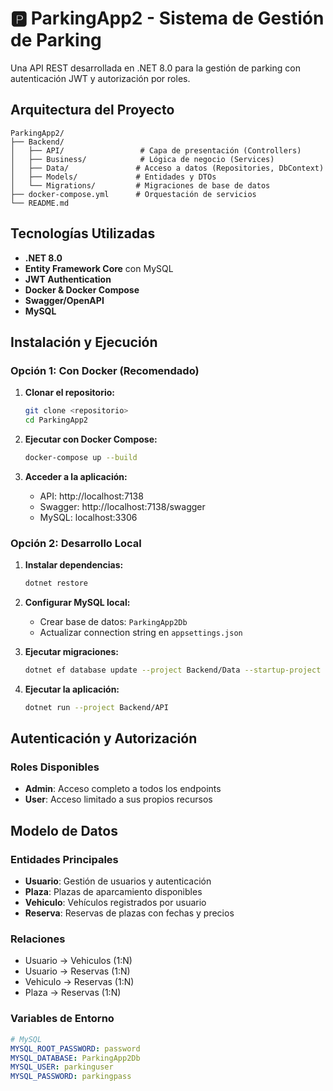 # 🅿️ ParkingApp2 - Sistema de Gestión de Parking

Una API REST desarrollada en .NET 8.0 para la gestión de parking con autenticación JWT y autorización por roles.

## Arquitectura del Proyecto

```
ParkingApp2/
├── Backend/
│   ├── API/                 # Capa de presentación (Controllers)
│   ├── Business/            # Lógica de negocio (Services)
│   ├── Data/               # Acceso a datos (Repositories, DbContext)
│   ├── Models/             # Entidades y DTOs
│   └── Migrations/         # Migraciones de base de datos
├── docker-compose.yml      # Orquestación de servicios
└── README.md
```

##  Tecnologías Utilizadas

- **.NET 8.0**
- **Entity Framework Core** con MySQL
- **JWT Authentication**
- **Docker & Docker Compose**
- **Swagger/OpenAPI**
- **MySQL**


## Instalación y Ejecución

### Opción 1: Con Docker (Recomendado)

1. **Clonar el repositorio:**
   ```bash
   git clone <repositorio>
   cd ParkingApp2
   ```

2. **Ejecutar con Docker Compose:**
   ```bash
   docker-compose up --build
   ```

3. **Acceder a la aplicación:**
   - API: http://localhost:7138
   - Swagger: http://localhost:7138/swagger
   - MySQL: localhost:3306

### Opción 2: Desarrollo Local

1. **Instalar dependencias:**
   ```bash
   dotnet restore
   ```

2. **Configurar MySQL local:**
   - Crear base de datos: `ParkingApp2Db`
   - Actualizar connection string en `appsettings.json`

3. **Ejecutar migraciones:**
   ```bash
   dotnet ef database update --project Backend/Data --startup-project Backend/API
   ```

4. **Ejecutar la aplicación:**
   ```bash
   dotnet run --project Backend/API
   ```

## Autenticación y Autorización

### Roles Disponibles
- **Admin**: Acceso completo a todos los endpoints
- **User**: Acceso limitado a sus propios recursos

## Modelo de Datos

### Entidades Principales

- **Usuario**: Gestión de usuarios y autenticación
- **Plaza**: Plazas de aparcamiento disponibles
- **Vehiculo**: Vehículos registrados por usuario
- **Reserva**: Reservas de plazas con fechas y precios

### Relaciones
- Usuario → Vehiculos (1:N)
- Usuario → Reservas (1:N)
- Vehiculo → Reservas (1:N)
- Plaza → Reservas (1:N)


### Variables de Entorno
```yaml
# MySQL
MYSQL_ROOT_PASSWORD: password
MYSQL_DATABASE: ParkingApp2Db
MYSQL_USER: parkinguser
MYSQL_PASSWORD: parkingpass




